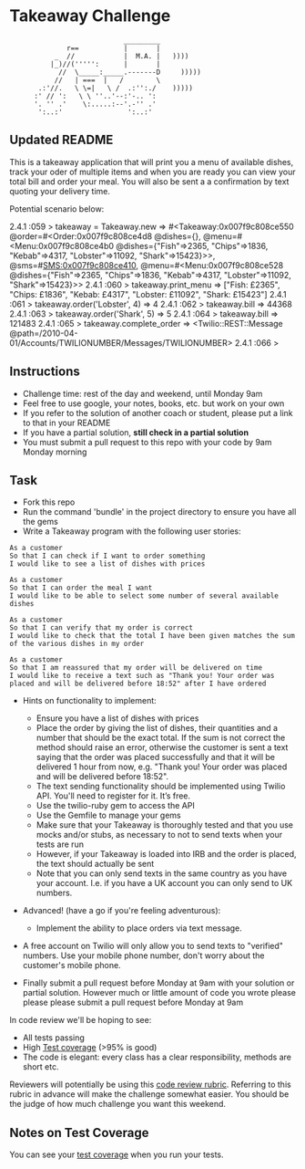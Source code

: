 Takeaway Challenge
==================
```
                            _________
              r==           |       |
           _  //            |  M.A. |   ))))
          |_)//(''''':      |       |
            //  \_____:_____.-------D     )))))
           //   | ===  |   /        \
       .:'//.   \ \=|   \ /  .:'':./    )))))
      :' // ':   \ \ ''..'--:'-.. ':
      '. '' .'    \:.....:--'.-'' .'
       ':..:'                ':..:'

 ```

Updated README
-------

This is a takeaway application that will print you a menu of available dishes, track your oder of multiple items and when you are ready you can view your total bill and order your meal. You will also be sent a a confirmation by text quoting your delivery time.

Potential scenario below:

2.4.1 :059 > takeaway = Takeaway.new
 => #<Takeaway:0x007f9c808ce550 @order=#<Order:0x007f9c808ce4d8 @dishes={}, @menu=#<Menu:0x007f9c808ce4b0 @dishes={"Fish"=>2365, "Chips"=>1836, "Kebab"=>4317, "Lobster"=>11092, "Shark"=>15423}>>, @sms=#<SMS:0x007f9c808ce410>, @menu=#<Menu:0x007f9c808ce528 @dishes={"Fish"=>2365, "Chips"=>1836, "Kebab"=>4317, "Lobster"=>11092, "Shark"=>15423}>>
2.4.1 :060 > takeaway.print_menu
 => ["Fish: £2365", "Chips: £1836", "Kebab: £4317", "Lobster: £11092", "Shark: £15423"]
2.4.1 :061 > takeaway.order('Lobster', 4)
 => 4
2.4.1 :062 > takeaway.bill
 => 44368
2.4.1 :063 > takeaway.order('Shark', 5)
 => 5
2.4.1 :064 > takeaway.bill
 => 121483
2.4.1 :065 > takeaway.complete_order
 => <Twilio::REST::Message @path=/2010-04-01/Accounts/TWILIONUMBER/Messages/TWILIONUMBER>
2.4.1 :066 >









Instructions
-------

* Challenge time: rest of the day and weekend, until Monday 9am
* Feel free to use google, your notes, books, etc. but work on your own
* If you refer to the solution of another coach or student, please put a link to that in your README
* If you have a partial solution, **still check in a partial solution**
* You must submit a pull request to this repo with your code by 9am Monday morning

Task
-----

* Fork this repo
* Run the command 'bundle' in the project directory to ensure you have all the gems
* Write a Takeaway program with the following user stories:

```
As a customer
So that I can check if I want to order something
I would like to see a list of dishes with prices

As a customer
So that I can order the meal I want
I would like to be able to select some number of several available dishes

As a customer
So that I can verify that my order is correct
I would like to check that the total I have been given matches the sum of the various dishes in my order

As a customer
So that I am reassured that my order will be delivered on time
I would like to receive a text such as "Thank you! Your order was placed and will be delivered before 18:52" after I have ordered
```

* Hints on functionality to implement:
  * Ensure you have a list of dishes with prices
  * Place the order by giving the list of dishes, their quantities and a number that should be the exact total. If the sum is not correct the method should raise an error, otherwise the customer is sent a text saying that the order was placed successfully and that it will be delivered 1 hour from now, e.g. "Thank you! Your order was placed and will be delivered before 18:52".
  * The text sending functionality should be implemented using Twilio API. You'll need to register for it. It’s free.
  * Use the twilio-ruby gem to access the API
  * Use the Gemfile to manage your gems
  * Make sure that your Takeaway is thoroughly tested and that you use mocks and/or stubs, as necessary to not to send texts when your tests are run
  * However, if your Takeaway is loaded into IRB and the order is placed, the text should actually be sent
  * Note that you can only send texts in the same country as you have your account. I.e. if you have a UK account you can only send to UK numbers.

* Advanced! (have a go if you're feeling adventurous):
  * Implement the ability to place orders via text message.

* A free account on Twilio will only allow you to send texts to "verified" numbers. Use your mobile phone number, don't worry about the customer's mobile phone.
* Finally submit a pull request before Monday at 9am with your solution or partial solution.  However much or little amount of code you wrote please please please submit a pull request before Monday at 9am


In code review we'll be hoping to see:

* All tests passing
* High [Test coverage](https://github.com/makersacademy/course/blob/master/pills/test_coverage.md) (>95% is good)
* The code is elegant: every class has a clear responsibility, methods are short etc.

Reviewers will potentially be using this [code review rubric](docs/review.md).  Referring to this rubric in advance will make the challenge somewhat easier.  You should be the judge of how much challenge you want this weekend.

Notes on Test Coverage
------------------

You can see your [test coverage](https://github.com/makersacademy/course/blob/master/pills/test_coverage.md) when you run your tests.
